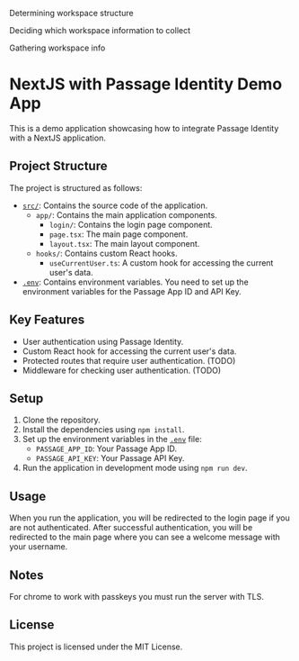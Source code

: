 Determining workspace structure

Deciding which workspace information to collect

Gathering workspace info

# NextJS with Passage Identity Demo App

This is a demo application showcasing how to integrate Passage Identity with a NextJS application.

## Project Structure

The project is structured as follows:

- [`src/`](./src/): Contains the source code of the application.
  - `app/`: Contains the main application components.
    - `login/`: Contains the login page component.
    - `page.tsx`: The main page component.
    - `layout.tsx`: The main layout component.
  - `hooks/`: Contains custom React hooks.
    - `useCurrentUser.ts`: A custom hook for accessing the current user's data.
- [`.env`](./.env): Contains environment variables. You need to set up the environment variables for the Passage App ID and API Key.

## Key Features

- User authentication using Passage Identity.
- Custom React hook for accessing the current user's data.
- Protected routes that require user authentication. (TODO)
- Middleware for checking user authentication. (TODO)

## Setup

1. Clone the repository.
2. Install the dependencies using `npm install`.
3. Set up the environment variables in the [`.env`](./.env) file:
   - `PASSAGE_APP_ID`: Your Passage App ID.
   - `PASSAGE_API_KEY`: Your Passage API Key.
4. Run the application in development mode using `npm run dev`.

## Usage

When you run the application, you will be redirected to the login page if you are not authenticated. After successful authentication, you will be redirected to the main page where you can see a welcome message with your username.

## Notes
For chrome to work with passkeys you must run the server with TLS.

## License

This project is licensed under the MIT License.